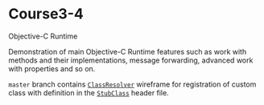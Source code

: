 # Course3-4
Objective-C Runtime

Demonstration of main Objective-C Runtime features such as work with methods and their implementations, 
message forwarding, advanced work with properties and so on.

`master` branch contains [`ClassResolver`](https://github.com/Azat92/Course3-4/blob/master/Lesson4/ClassResolver.m)
wireframe for registration of custom class with definition in the [`StubClass`](https://github.com/Azat92/Course3-4/blob/master/Lesson4/StubClass.h)
header file.
